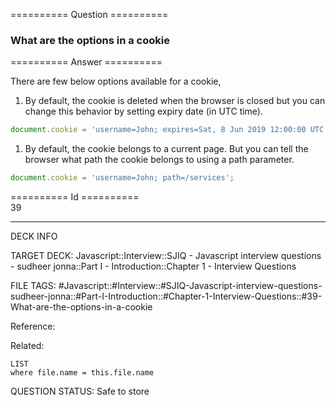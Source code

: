 ========== Question ==========  

### What are the options in a cookie  

========== Answer ==========  

There are few below options available for a cookie,

1. By default, the cookie is deleted when the browser is closed but you can change this behavior by setting expiry date (in UTC time).

```javascript
document.cookie = 'username=John; expires=Sat, 8 Jun 2019 12:00:00 UTC';
```

1. By default, the cookie belongs to a current page. But you can tell the browser what path the cookie belongs to using a path parameter.

```javascript
document.cookie = 'username=John; path=/services';
```

========== Id ==========  
39

---

DECK INFO

TARGET DECK: Javascript::Interview::SJIQ - Javascript interview questions - sudheer jonna::Part I - Introduction::Chapter 1 - Interview Questions

FILE TAGS: #Javascript::#Interview::#SJIQ-Javascript-interview-questions-sudheer-jonna::#Part-I-Introduction::#Chapter-1-Interview-Questions::#39-What-are-the-options-in-a-cookie

Reference:

Related:

```dataview
LIST
where file.name = this.file.name
```

QUESTION STATUS: Safe to store
